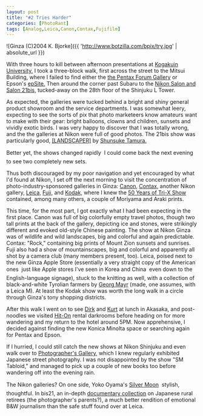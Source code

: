 ```yaml
---
layout: post
title: "#2 Tries Harder"
categories: [PhotoRant]
tags: [Analog,Leica,Canon,Contax,Fujifilm]
---
```



![Ginza (C)2004 K. Bjorke]({{ 'http://www.botzilla.com/bpix/try.jpg' | absolute_url }})


With three hours to kill between afternoon presentations at <a href="http://www.kogakuin.ac.jp/english/" target="try">Kogakuin University,</a> I took a three-block walk, first across the street to the Mitsui Building, where I failed to find either the <a href="http://www.pentax.co.jp/forum/" target="try">the Pentax Forum Gallery</a> or Epson's <a href="http://epsite.epson.co.jp/home.html" target="try">epSite.</a> Then around the corner past Subaru to the <a href="http://www.nikon-image.com/jpn/service/salon/index.htm" target="try">Nikon Salon and Salon 21bis,</a> tucked-away on the 28th floor of the Shinjuku L Tower.

<!--more-->
As expected, the galleries were tucked behind a bright and shiny general product showroom and the service departments. I was somewhat leery, expecting to see the sorts of pix that photo marketeers know amateurs want to make with their gear: bright balloons, clowns and children, sunsets and vividly exotic birds. I was very happy to discover that I was totally wrong, and the the galleries at Nikon were full of good photos. The 21bis show was particularly good, <a href="http://www.nikon-image.com/jpn/service/salon/exhibition/08_bis-1.htm" target="try">[LANDSCAPER]</a> by <a href="http://homepage.mac.com/shunsuketamura/" target="try">Shunsuke Tamura.</a>

Better yet, the shows changed rapidly &#151; I could come back the next evening to see two completely new sets.

Thus both discouraged by my poor navigation and yet encouraged by what I'd found at Nikon, I set off the next morning to visit the concentration of photo-industry-sponsored galleries in Ginza: <a href="http://cweb.canon.jp/camera/gallery/index-j.html" target="try">Canon,</a> <a href="http://www.kyocera.co.jp/prdct/optical/salon/salon1.html" target="try">Contax,</a> another Nikon gallery, <a href="http://www.in-step.co.jp/lbc/html/lg2002.html" target="try">Leica,</a> <a href="http://www.fujifilm.co.jp/photosalon/tokyo.html" target="try">Fuji,</a> and <a href="http://wwwjp.kodak.com/JP/ja/professional/photoSalon/4p140000.shtml" target="try">Kodak,</a> where I knew the <a href="http://wwwjp.kodak.com/JP/ja/professional/photoSalon/2004/p20040901_1.shtml" target="try">50 Years of Tri-X Show</a> contained, among many others, a couple of Moriyama and Araki prints.

This time, for the most part, I got exactly what I had been expecting in the first place. Canon was full of big colorfully empty travel photos, though two tall prints at the back of the gallery, depicting ice and stones, were strikingly different and evoked old-style Chinese painting. The show at Nikon Ginza was of wildlife and wild landscapes, big and colorful and again predictable. Contax: "Rock," containing big prints of Mount Zion sunsets and sunrises. Fuji also had a show of mountainscapes, big and colorful and apparently all shot by a camera club (many members present, too). Leica, poised next to the new Ginza Apple Store (essentially a very straight copy of the American ones &#151; just like Apple stores I've seen in Korea and China &#151; even down to the English-language signage), stuck to the knitting as well, with a collection of black-and-white Tyrolian farmers by <a href="http://www.fotohof.or.at/exibhist/enlarge.cfm?PrintID=24" target="try">Georg Mayr</a> (made, one assumes, with a Leica M). At least the Kodak show was worth the long walk in a circle through Ginza's tony shopping districts.

After this walk I went on to see <a href="http://www.unicircuits.com/" target="try">Dirk</a> and <a href="http://www.easterwood.org/hmmn/" target="try">Kurt</a> at lunch in Akasaka, and post-noodles we visited <a href="http://www.hit-on.co.jp/rentalla.htm" target="try">Hit-On</a> rental darkrooms before heading on for more wandering and my return to the hotel around 5PM. Now apprehensive, I decided against finding the new Konica Minolta space or searching again for Pentax and Epson.

If I hurried, I could still catch the new shows at Nikon Shinjuku and even walk over to <a href="http://www.pg-web.net/" target="try">Photographer's Gallery,</a> which I knew regularly exhibited Japanese street photography. I was not disappointed by the show "SM Tabloid," and managed to pick up a couple of new books too before wandering off into the evening rain.

The Nikon galleries? On one side, Yoko Oyama's <a href="http://www.realtokyo.co.jp/event_cgi/ev_viewE.cgi?4,2104,01+2+1" target="try">Silver Moon</a> &#151; stylish, thoughtful. In bis21, an in-depth <a href="http://www.nikon-image.com/jpn/service/salon/exhibition/09_bis-1.htm">documentary collection</a> on Japanese rural retirees (the photographer's parents?), a much better rendition of emotional B&amp;W journalism than the safe stuff found over at Leica.
